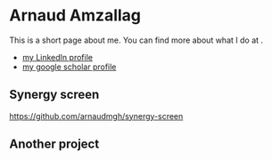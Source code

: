 # Arnaud Amzallag

This is a short page about me. You can find more about what I do at .      
* [my LinkedIn profile](https://www.linkedin.com/in/arnaud-amzallag/)
* [my google scholar profile](https://scholar.google.com/citations?user=Rczb7MwAAAAJ&hl=en)

## Synergy screen
https://github.com/arnaudmgh/synergy-screen


## Another project

